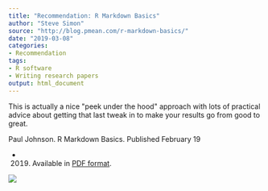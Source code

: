 ```yaml
---
title: "Recommendation: R Markdown Basics"
author: "Steve Simon"
source: "http://blog.pmean.com/r-markdown-basics/"
date: "2019-03-08"
categories:
- Recommendation
tags:
- R software
- Writing research papers
output: html_document
---
```


This is actually a nice "peek under the hood" approach with lots of
practical advice about getting that last tweak in to make your results
go from good to great.

<!---More--->

Paul Johnson. R Markdown Basics. Published February 19
- 2019. Available
in [PDF
format](https://cran.r-project.org/web/packages/stationery/vignettes/Rmarkdown.pdf).

![](http://www.pmean.com/images/images/19/r-markdown-basics01.png)




